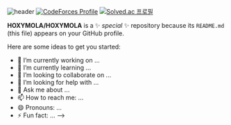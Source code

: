 ![header](https://capsule-render.vercel.app/api?type=rounded&color=auto&height=300&section=header&text=hello,%20world&fontSize=90)
[![CodeForces Profile](https://cf.leed.at?id=hoxym01a)](https://codeforces.com/profile/hoxym01a)
[![Solved.ac
프로필](http://mazassumnida.wtf/api/v2/generate_badge?boj=hoxymola)](https://solved.ac/hoxymola)

**HOXYMOLA/HOXYMOLA** is a ✨ _special_ ✨ repository because its `README.md` (this file) appears on your GitHub profile.

Here are some ideas to get you started:

- 🔭 I’m currently working on ...
- 🌱 I’m currently learning ...
- 👯 I’m looking to collaborate on ...
- 🤔 I’m looking for help with ...
- 💬 Ask me about ...
- 📫 How to reach me: ...
- 😄 Pronouns: ...
- ⚡ Fun fact: ...
-->
